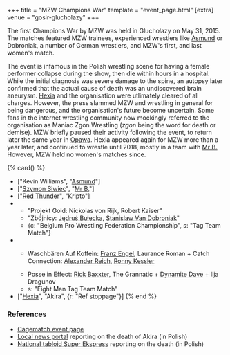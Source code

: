 +++
title = "MZW Champions War"
template = "event_page.html"
[extra]
venue = "gosir-glucholazy"
+++

The first Champions War by MZW was held in Głuchołazy on May 31, 2015. The matches featured MZW trainees, experienced wrestlers like [Asmund](@/w/asmund.md) or Dobroniak, a number of German wrestlers, and MZW's first, and last women's match.

The event is infamous in the Polish wrestling scene for having a female performer collapse during the show, then die within hours in a hospital. While the initial diagnosis was severe damage to the spine, an autopsy later confirmed that the actual cause of death was an undiscovered brain aneurysm.
[Hexia](@/w/hexia.md) and the organisation were utlimately cleared of all charges. However, the press slammed MZW and wrestling in general for being dangerous, and the organisation's future become uncertain.
Some fans in the internet wrestling community now mockingly referred to the organisation as Maniac Zgon Wrestling (_zgon_ being the word for death or demise).
MZW briefly paused their activity following the event, to return later the same year in [Opawa](@/e/mzw/2015-09-05-mzw-untitled.md).
Hexia appeared again for MZW more than a year later, and continued to wrestle until 2018, mostly in a team with [Mr B.](@/w/mr-b.md) However, MZW held no women's matches since.


{% card() %}
- ["Kevin Williams", "[Asmund](@/w/asmund.md)"]
- ["[Szymon Siwiec](@/w/szymon-siwiec.md)", "[Mr B.](@/w/mr-b.md)"]
- ["[Red Thunder](@/w/red-thunder.md)", "Kripto"]
- - "Projekt Gold: Nickolas von Rijk, Robert Kaiser"
  - "Zbójnicy: [Jędruś Bułecka](@/w/jedrus-bulecka.md), [Stanislaw Van Dobroniak](@/w/stanislaw-van-dobroniak.md)"
  - {c: "Belgium Pro Wrestling Federation Championship", s: "Tag Team Match"}
- - >
    Waschbären Auf Koffein: [Franz Engel](@/w/franz-engel.md), Laurance Roman + Catch
    Connection: [Alexander Reich](@/w/alex-ace.md), [Ronny Kessler](@/w/ronny-kessler.md)
  - >
    Posse in Effect: [Rick Baxxter](@/w/rick-baxxter.md), The Grannatic + [Dynamite
    Dave](@/w/dynamite-dave.md) + Ilja Dragunov
  - s: "Eight Man Tag Team Match"
- ["[Hexia](@/w/hexia.md)", "Akira", {r: "Ref stoppage"}]
{% end %}

### References

* [Cagematch event page](https://www.cagematch.net/?id=1&nr=128358)
* [Local news portal](https://nowinynyskie.com.pl/artykul/16-latka-zginela-na/629807) reporting on the death of Akira (in Polish)
* [National tabloid Super Ekspress](https://www.se.pl/wiadomosci/polska/tragedia-na-zawodach-sportowych-nie-zyje-piekna-16-latka-aa-e3Eb-WGbB-uRLR.html) reporting on the death (in Polish)

